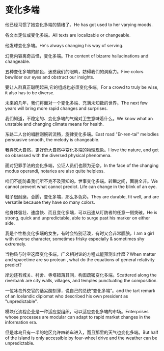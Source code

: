 # 变化多端

<p><span class="chinese">他已经习惯了她变化多端的情绪了。</span><span class="english">He has got used to her varying moods.</span></p>

<p><span class="chinese">各文本定位或变化多端。</span><span class="english">All texts are localizable or changeable.</span></p>

<p><span class="chinese">他发球变化多端。</span><span class="english">He's always changing his way of serving.</span></p>

<p><span class="chinese">幻觉内容离奇古怪，变化多端。</span><span class="english">The content of bizarre hallucinations and changeable.</span></p>

<p><span class="chinese">五种变化多端的颜色，迷惑我们的眼睛，妨碍我们的洞察力。</span><span class="english">Five colors bewilder our eyes and obstruct our insights.</span></p>

<p><span class="chinese">要让人群真正聪明起来,它的组成也必须变化多端。</span><span class="english">For a crowd to truly be wise, it also has to be diverse.</span></p>

<p><span class="chinese">未来的几年，我们将面对一个变化多端、充满未知数的世界。</span><span class="english">The next few years will bring more rapid changes and surprises.</span></p>

<p><span class="chinese">我们知道，不稳定的、变化多端的气候对卫生意味着什么。</span><span class="english">We know what an unstable and changing climate means for health.</span></p>

<p><span class="chinese">东路二人台的唱腔则婉转流畅，旋律变化多端。</span><span class="english">East road "Er-ren-tai" melodies persuasive smooth, the melody is changeable.</span></p>

<p><span class="chinese">我喜欢大自然，更好奇大自然中变化多端的物理现象。</span><span class="english">I love the nature, and get so obsessed with the diversed physical phenomena.</span></p>

<p><span class="chinese">面对犯罪手法的变化多端，公证人员们也颇为无奈。</span><span class="english">In the face of the changing modus operandi, notaries are also quite helpless.</span></p>

<p><span class="chinese">咱们不能防备我们所不克不及预知的。世事变化多端。转瞬之间，面貌全非。</span><span class="english">We cannot prevent what cannot predict. Life can change in the blink of an eye.</span></p>

<p><span class="chinese">鞋子很耐磨，合脚，变化多端，那么多色彩。</span><span class="english">They are durable, fit well, and are versatile because they have so many colors.</span></p>

<p><span class="chinese">他身体强壮、速度快、而且变化多端，可以迅速从盯防者的任意一侧突破。</span><span class="english">He is strong, quick and unpredictable, able to surge past his marker on either side.</span></p>

<p><span class="chinese">我是个性格变化多端的女生，有时会特别活泼，有时又会非常腼腆。</span><span class="english">I am a girl with diverse character, sometimes frisky especially & sometimes shy extremely.</span></p>

<p><span class="chinese">当物质与时空这麽变化多端，广义相对论的方程式能预测出什麽？</span><span class="english">When matter and spacetime are so protean , what do the equations of general relativity predict?</span></p>

<p><span class="chinese">岸边还有城关、村舍、寺塔错落其间，构图疏密变化多端。</span><span class="english">Scattered along the riverbank are city walls, villages, and temples punctuating the composition.</span></p>

<p><span class="chinese">一位冰岛外交官的话尖酸刻薄，说自己的总统“变化多端”。</span><span class="english">and the tart remark of an Icelandic diplomat who described his own president as "unpredictable".</span></p>

<p><span class="chinese">模块化流程企业是一种适应型组织，可以适应变化多端的市场。</span><span class="english">Enterprises whose processes are modular can adapt to rapid market changes in the information era.</span></p>

<p><span class="chinese">但是冰岛只有一半的地区允许四轮车进入，而且那里的天气也变化多端。</span><span class="english">But half of the island is only accessible by four-wheel drive and the weather can be unpredictable.</span></p>

